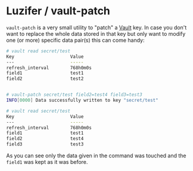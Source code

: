 # Luzifer / vault-patch

`vault-patch` is a very small utility to "patch" a [Vault](https://vaultproject.io/) key. In case you don't want to replace the whole data stored in that key but only want to modify one (or more) specific data pair(s) this can come handy:

```bash
# vault read secret/test
Key                     Value
---                     -----
refresh_interval        768h0m0s
field1                  test1
field2                  test2


# vault-patch secret/test field2=test4 field3=test3
INFO[0000] Data successfully written to key "secret/test"

# vault read secret/test
Key                     Value
---                     -----
refresh_interval        768h0m0s
field1                  test1
field2                  test4
field3                  test3
```

As you can see only the data given in the command was touched and the `field1` was kept as it was before.

